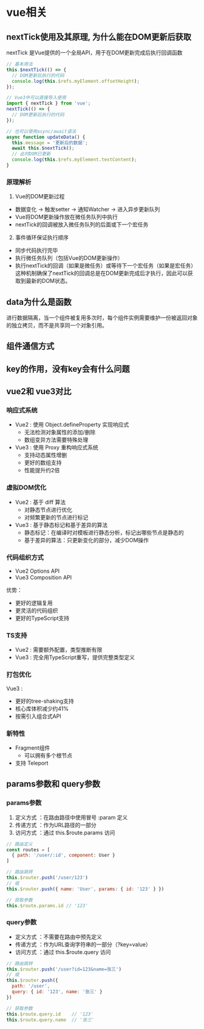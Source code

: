 # vue相关

## nextTick使用及其原理, 为什么能在DOM更新后获取
nextTick 是Vue提供的一个全局API，用于在DOM更新完成后执行回调函数
```js
// 基本用法
this.$nextTick(() => {
  // DOM更新后执行的代码
  console.log(this.$refs.myElement.offsetHeight);
});

// Vue3中可以直接导入使用
import { nextTick } from 'vue';
nextTick(() => {
  // DOM更新后执行的代码
});

// 也可以使用async/await语法
async function updateData() {
  this.message = '更新后的数据';
  await this.$nextTick();
  // 此时DOM已更新
  console.log(this.$refs.myElement.textContent);
}
```
### 原理解析
1. Vue的DOM更新过程
- 数据变化 → 触发setter → 通知Watcher → 进入异步更新队列
- Vue将DOM更新操作放在微任务队列中执行
- nextTick的回调被放入微任务队列的后面或下一个宏任务
2. 事件循环保证执行顺序
- 同步代码执行完毕
- 执行微任务队列（包括Vue的DOM更新操作）
- 执行nextTick的回调（如果是微任务）或等待下一个宏任务（如果是宏任务）
这种机制确保了nextTick的回调总是在DOM更新完成后才执行，因此可以获取到最新的DOM状态。

## data为什么是函数
进行数据隔离，当一个组件被复用多次时，每个组件实例需要维护一份被返回对象的独立拷贝，而不是共享同一个对象引用。
## 组件通信方式

## key的作用，没有key会有什么问题

## vue2和 vue3对比

### 响应式系统
- Vue2 : 使用 Object.defineProperty 实现响应式
  - 无法检测对象属性的添加/删除
  - 数组变异方法需要特殊处理
- Vue3 : 使用 Proxy 重构响应式系统
  - 支持动态属性增删
  - 更好的数组支持
  - 性能提升约2倍
### 虚拟DOM优化
- Vue2 : 基于 diff 算法
  - 对静态节点进行优化
  - 对频繁更新的节点进行标记
- Vue3 : 基于静态标记和基于差异的算法
  - 静态标记：在编译时对模板进行静态分析，标记出哪些节点是静态的
  - 基于差异的算法：只更新变化的部分，减少DOM操作
### 代码组织方式
- Vue2 Options API
- Vue3 Composition API

优势：
- 更好的逻辑复用
- 更灵活的代码组织
- 更好的TypeScript支持

### TS支持
- Vue2 : 需要额外配置，类型推断有限
- Vue3 : 完全用TypeScript重写，提供完整类型定义
### 打包优化
Vue3 :
- 更好的tree-shaking支持
- 核心库体积减少约41%
- 按需引入组合式API
### 新特性
- Fragment组件
  - 可以拥有多个根节点
- 支持 Teleport


## params参数和 query参数

### params参数
1. 定义方式 ：在路由路径中使用冒号 :param 定义
2. 传递方式 ：作为URL路径的一部分
3. 访问方式 ：通过 this.$route.params 访问
```js
// 路由定义
const routes = [
  { path: '/user/:id', component: User }
]

// 路由跳转
this.$router.push('/user/123')
// 或
this.$router.push({ name: 'User', params: { id: '123' } })

// 获取参数
this.$route.params.id // '123'
```
### query参数
- 定义方式 ：不需要在路由中预先定义
- 传递方式 ：作为URL查询字符串的一部分（?key=value）
- 访问方式 ：通过 this.$route.query 访问
```js
// 路由跳转
this.$router.push('/user?id=123&name=张三')
// 或
this.$router.push({ 
  path: '/user', 
  query: { id: '123', name: '张三' } 
})

// 获取参数
this.$route.query.id    // '123'
this.$route.query.name  // '张三'
```